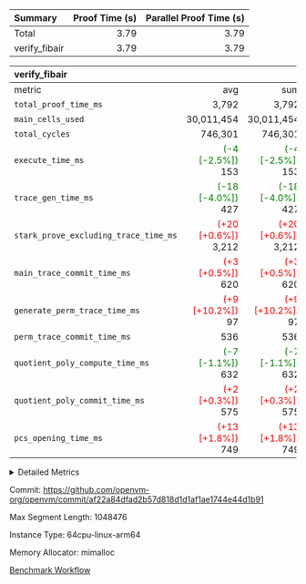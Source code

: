 | Summary | Proof Time (s) | Parallel Proof Time (s) |
|:---|---:|---:|
| Total |  3.79 |  3.79 |
| verify_fibair |  3.79 |  3.79 |


| verify_fibair |||||
|:---|---:|---:|---:|---:|
|metric|avg|sum|max|min|
| `total_proof_time_ms ` |  3,792 |  3,792 |  3,792 |  3,792 |
| `main_cells_used     ` |  30,011,454 |  30,011,454 |  30,011,454 |  30,011,454 |
| `total_cycles        ` |  746,301 |  746,301 |  746,301 |  746,301 |
| `execute_time_ms     ` | <span style='color: green'>(-4 [-2.5%])</span> 153 | <span style='color: green'>(-4 [-2.5%])</span> 153 | <span style='color: green'>(-4 [-2.5%])</span> 153 | <span style='color: green'>(-4 [-2.5%])</span> 153 |
| `trace_gen_time_ms   ` | <span style='color: green'>(-18 [-4.0%])</span> 427 | <span style='color: green'>(-18 [-4.0%])</span> 427 | <span style='color: green'>(-18 [-4.0%])</span> 427 | <span style='color: green'>(-18 [-4.0%])</span> 427 |
| `stark_prove_excluding_trace_time_ms` | <span style='color: red'>(+20 [+0.6%])</span> 3,212 | <span style='color: red'>(+20 [+0.6%])</span> 3,212 | <span style='color: red'>(+20 [+0.6%])</span> 3,212 | <span style='color: red'>(+20 [+0.6%])</span> 3,212 |
| `main_trace_commit_time_ms` | <span style='color: red'>(+3 [+0.5%])</span> 620 | <span style='color: red'>(+3 [+0.5%])</span> 620 | <span style='color: red'>(+3 [+0.5%])</span> 620 | <span style='color: red'>(+3 [+0.5%])</span> 620 |
| `generate_perm_trace_time_ms` | <span style='color: red'>(+9 [+10.2%])</span> 97 | <span style='color: red'>(+9 [+10.2%])</span> 97 | <span style='color: red'>(+9 [+10.2%])</span> 97 | <span style='color: red'>(+9 [+10.2%])</span> 97 |
| `perm_trace_commit_time_ms` |  536 |  536 |  536 |  536 |
| `quotient_poly_compute_time_ms` | <span style='color: green'>(-7 [-1.1%])</span> 632 | <span style='color: green'>(-7 [-1.1%])</span> 632 | <span style='color: green'>(-7 [-1.1%])</span> 632 | <span style='color: green'>(-7 [-1.1%])</span> 632 |
| `quotient_poly_commit_time_ms` | <span style='color: red'>(+2 [+0.3%])</span> 575 | <span style='color: red'>(+2 [+0.3%])</span> 575 | <span style='color: red'>(+2 [+0.3%])</span> 575 | <span style='color: red'>(+2 [+0.3%])</span> 575 |
| `pcs_opening_time_ms ` | <span style='color: red'>(+13 [+1.8%])</span> 749 | <span style='color: red'>(+13 [+1.8%])</span> 749 | <span style='color: red'>(+13 [+1.8%])</span> 749 | <span style='color: red'>(+13 [+1.8%])</span> 749 |



<details>
<summary>Detailed Metrics</summary>

|  | verify_program_compile_ms | total_cells | stark_prove_excluding_trace_time_ms | quotient_poly_compute_time_ms | quotient_poly_commit_time_ms | perm_trace_commit_time_ms | pcs_opening_time_ms | main_trace_commit_time_ms |
| --- | --- | --- | --- | --- | --- | --- | --- |
|  | 3 | 65,536 | 69 | 3 | 13 | 0 | 34 | 17 | 

| air_name | rows | quotient_deg | main_cols | interactions | constraints | cells |
| --- | --- | --- | --- | --- | --- | --- |
| AccessAdapterAir<2> |  | 4 |  | 5 | 12 |  | 
| AccessAdapterAir<4> |  | 4 |  | 5 | 12 |  | 
| AccessAdapterAir<8> |  | 4 |  | 5 | 12 |  | 
| FibonacciAir | 32,768 | 1 | 2 |  | 5 | 65,536 | 
| FriReducedOpeningAir |  | 4 |  | 35 | 59 |  | 
| NativePoseidon2Air<BabyBearParameters>, 1> |  | 4 |  | 31 | 302 |  | 
| PhantomAir |  | 4 |  | 3 | 4 |  | 
| ProgramAir |  | 1 |  | 1 | 4 |  | 
| VariableRangeCheckerAir |  | 1 |  | 1 | 4 |  | 
| VmAirWrapper<BranchNativeAdapterAir, BranchEqualCoreAir<1> |  | 2 |  | 11 | 23 |  | 
| VmAirWrapper<JalNativeAdapterAir, JalCoreAir> |  | 4 |  | 7 | 6 |  | 
| VmAirWrapper<NativeAdapterAir<2, 0>, PublicValuesCoreAir> |  | 4 |  | 11 | 22 |  | 
| VmAirWrapper<NativeAdapterAir<2, 1>, FieldArithmeticCoreAir> |  | 4 |  | 15 | 23 |  | 
| VmAirWrapper<NativeLoadStoreAdapterAir<1>, NativeLoadStoreCoreAir<1> |  | 4 |  | 19 | 31 |  | 
| VmAirWrapper<NativeVectorizedAdapterAir<4>, FieldExtensionCoreAir> |  | 4 |  | 15 | 23 |  | 
| VmConnectorAir |  | 4 |  | 3 | 8 |  | 
| VolatileBoundaryAir |  | 4 |  | 4 | 16 |  | 

| group | trace_gen_time_ms | total_proof_time_ms | total_cycles | total_cells | stark_prove_excluding_trace_time_ms | quotient_poly_compute_time_ms | quotient_poly_commit_time_ms | perm_trace_commit_time_ms | pcs_opening_time_ms | main_trace_commit_time_ms | main_cells_used | generate_perm_trace_time_ms | execute_time_ms |
| --- | --- | --- | --- | --- | --- | --- | --- | --- | --- | --- | --- | --- | --- |
| verify_fibair | 427 | 3,792 | 746,301 | 89,839,640 | 3,212 | 632 | 575 | 536 | 749 | 620 | 30,011,454 | 97 | 153 | 

| group | air_name | rows | prep_cols | perm_cols | main_cols | cells |
| --- | --- | --- | --- | --- | --- | --- |
| verify_fibair | AccessAdapterAir<2> | 131,072 |  | 16 | 11 | 3,538,944 | 
| verify_fibair | AccessAdapterAir<4> | 65,536 |  | 16 | 13 | 1,900,544 | 
| verify_fibair | AccessAdapterAir<8> | 32,768 |  | 16 | 17 | 1,081,344 | 
| verify_fibair | FriReducedOpeningAir | 512 |  | 76 | 64 | 71,680 | 
| verify_fibair | NativePoseidon2Air<BabyBearParameters>, 1> | 8,192 |  | 36 | 348 | 3,145,728 | 
| verify_fibair | PhantomAir | 16,384 |  | 8 | 6 | 229,376 | 
| verify_fibair | ProgramAir | 8,192 |  | 8 | 10 | 147,456 | 
| verify_fibair | VariableRangeCheckerAir | 262,144 | 2 | 8 | 1 | 2,359,296 | 
| verify_fibair | VmAirWrapper<BranchNativeAdapterAir, BranchEqualCoreAir<1> | 262,144 |  | 28 | 23 | 13,369,344 | 
| verify_fibair | VmAirWrapper<JalNativeAdapterAir, JalCoreAir> | 32,768 |  | 12 | 10 | 720,896 | 
| verify_fibair | VmAirWrapper<NativeAdapterAir<2, 1>, FieldArithmeticCoreAir> | 524,288 |  | 20 | 30 | 26,214,400 | 
| verify_fibair | VmAirWrapper<NativeLoadStoreAdapterAir<1>, NativeLoadStoreCoreAir<1> | 524,288 |  | 24 | 41 | 34,078,720 | 
| verify_fibair | VmAirWrapper<NativeVectorizedAdapterAir<4>, FieldExtensionCoreAir> | 8,192 |  | 20 | 40 | 491,520 | 
| verify_fibair | VmConnectorAir | 2 | 1 | 8 | 4 | 24 | 
| verify_fibair | VolatileBoundaryAir | 131,072 |  | 8 | 11 | 2,490,368 | 

</details>


Commit: https://github.com/openvm-org/openvm/commit/af22a84dfad2b57d818d1d1af1ae1744e44d1b91

Max Segment Length: 1048476

Instance Type: 64cpu-linux-arm64

Memory Allocator: mimalloc

[Benchmark Workflow](https://github.com/openvm-org/openvm/actions/runs/12699941302)
